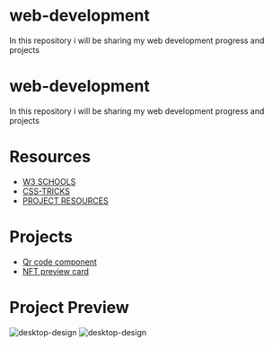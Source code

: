 # web-development
In this repository i will be sharing my web development progress and projects
# web-development

In this repository i will be sharing my web development progress and projects

# Resources  
- [W3 SCHOOLS](https://www.w3schools.com/)  
- [CSS-TRICKS](https://css-tricks.com/)  
- [PROJECT RESOURCES](frontendmentor.io)

# Projects
- [Qr code component](https://github.com/metatony/web-development/tree/master/project%201)
- [NFT preview card](https://github.com/metatony/web-development/tree/master/NFT%20preview%20card)

# Project Preview
![desktop-design](https://user-images.githubusercontent.com/98693285/219518858-5742dbd5-840a-4063-845b-13351cb01bbc.jpg)
![desktop-design](https://user-images.githubusercontent.com/98693285/219684721-f38e45e9-a531-4ed6-8ef1-20a8c019b246.jpg)

